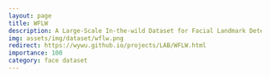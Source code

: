 ```yaml
---
layout: page
title: WFLW
description: A Large-Scale In-the-wild Dataset for Facial Landmark Detection
img: assets/img/dataset/wflw.png
redirect: https://wywu.github.io/projects/LAB/WFLW.html
importance: 100
category: face dataset
---
```


